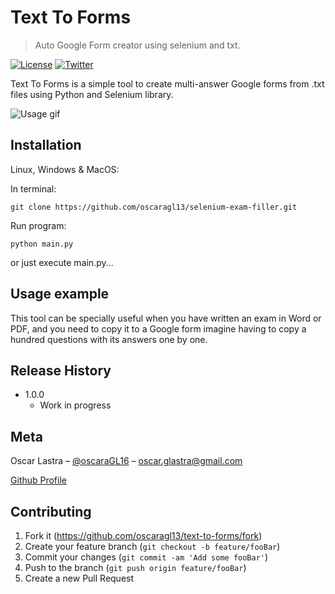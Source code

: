 # Text To Forms
> Auto Google Form creator using selenium and txt.

[![License][Github-license]][Github-url]
[![Twitter][twitter-followers]][twitter-url]

Text To Forms is a simple tool to create multi-answer Google forms from .txt files using Python and Selenium library.

![Usage gif](https://i.imgur.com/kGUAdJz.gif)

## Installation

Linux, Windows & MacOS:

In terminal:
```
git clone https://github.com/oscaragl13/selenium-exam-filler.git
```

Run program:
```
python main.py
```
or just execute main.py...

## Usage example

This tool can be specially useful when you have written an exam in Word or PDF, and you need to copy it to a Google form imagine having to copy a hundred questions with its answers one by one.

## Release History

* 1.0.0
    * Work in progress

## Meta

Oscar Lastra – [@oscaraGL16](https://twitter.com/oscaragl16) – oscar.glastra@gmail.com

<!-- LICENSE INFORMATION -->

[Github Profile][Github-url]

## Contributing

1. Fork it (<https://github.com/oscaragl13/text-to-forms/fork>)
2. Create your feature branch (`git checkout -b feature/fooBar`)
3. Commit your changes (`git commit -am 'Add some fooBar'`)
4. Push to the branch (`git push origin feature/fooBar`)
5. Create a new Pull Request

<!-- Markdown link & img dfn's -->
[twitter-url]: https://twitter.com/oscaragl16
[Github-url]: https://github.com/oscaragl13/text-to-forms/
[Github-license]: https://img.shields.io/github/license/oscaragl13/text-to-forms
[twitter-followers]: https://img.shields.io/twitter/follow/oscaragl16.svg?style=social&label=Follow
